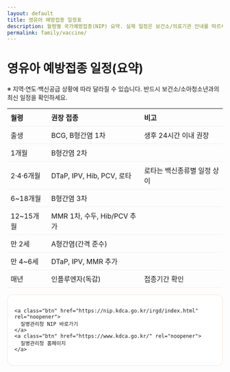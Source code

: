 ```yaml
---
layout: default
title: 영유아 예방접종 일정표
description: 월령별 국가예방접종(NIP) 요약. 실제 일정은 보건소/의료기관 안내를 따르세요.
permalink: family/vaccine/
---
```


# 영유아 예방접종 일정(요약)

<div class="card">
  <p class="note">※ 지역·연도·백신공급 상황에 따라 달라질 수 있습니다. 반드시 보건소/소아청소년과의 최신 일정을 확인하세요.</p>

  <table style="width:100%;border-collapse:collapse">
    <thead>
      <tr>
        <th style="text-align:left;border-bottom:1px solid #e6ebf0;padding:8px">월령</th>
        <th style="text-align:left;border-bottom:1px solid #e6ebf0;padding:8px">권장 접종</th>
        <th style="text-align:left;border-bottom:1px solid #e6ebf0;padding:8px">비고</th>
      </tr>
    </thead>
    <tbody>
      <tr><td style="padding:8px;border-bottom:1px solid #f0f0f0">출생</td><td style="padding:8px;border-bottom:1px solid #f0f0f0">BCG, B형간염 1차</td><td style="padding:8px;border-bottom:1px solid #f0f0f0">생후 24시간 이내 권장</td></tr>
      <tr><td style="padding:8px;border-bottom:1px solid #f0f0f0">1개월</td><td style="padding:8px;border-bottom:1px solid #f0f0f0">B형간염 2차</td><td style="padding:8px;border-bottom:1px solid #f0f0f0"></td></tr>
      <tr><td style="padding:8px;border-bottom:1px solid #f0f0f0">2·4·6개월</td><td style="padding:8px;border-bottom:1px solid #f0f0f0">DTaP, IPV, Hib, PCV, 로타</td><td style="padding:8px;border-bottom:1px solid #f0f0f0">로타는 백신종류별 일정 상이</td></tr>
      <tr><td style="padding:8px;border-bottom:1px solid #f0f0f0">6~18개월</td><td style="padding:8px;border-bottom:1px solid #f0f0f0">B형간염 3차</td><td style="padding:8px;border-bottom:1px solid #f0f0f0"></td></tr>
      <tr><td style="padding:8px;border-bottom:1px solid #f0f0f0">12~15개월</td><td style="padding:8px;border-bottom:1px solid #f0f0f0">MMR 1차, 수두, Hib/PCV 추가</td><td style="padding:8px;border-bottom:1px solid #f0f0f0"></td></tr>
      <tr><td style="padding:8px;border-bottom:1px solid #f0f0f0">만 2세</td><td style="padding:8px;border-bottom:1px solid #f0f0f0">A형간염(간격 준수)</td><td style="padding:8px;border-bottom:1px solid #f0f0f0"></td></tr>
      <tr><td style="padding:8px;border-bottom:1px solid #f0f0f0">만 4~6세</td><td style="padding:8px;border-bottom:1px solid #f0f0f0">DTaP, IPV, MMR 추가</td><td style="padding:8px;border-bottom:1px solid #f0f0f0"></td></tr>
      <tr><td style="padding:8px;border-bottom:1px solid #f0f0f0">매년</td><td style="padding:8px;border-bottom:1px solid #f0f0f0">인플루엔자(독감)</td><td style="padding:8px;border-bottom:1px solid #f0f0f0">접종기간 확인</td></tr>
    </tbody>
  </table>

  <!-- 버튼 영역 -->
  <div style="margin-top:14px;
              display:flex;
              gap:10px;
              flex-wrap:wrap;
              background:#ffffff;   /* 전체 배경 흰색 */
              border:1px solid #f3e6db;
              border-radius:12px;
              padding:16px;">

    <a class="btn" href="https://nip.kdca.go.kr/irgd/index.html" rel="noopener">
      질병관리청 NIP 바로가기
    </a>
    <a class="btn" href="https://www.kdca.go.kr/" rel="noopener">
      질병관리청 홈페이지
    </a>
  </div>
</div>

<!-- 버튼 스타일 -->
<style>
  .btn {
    display: inline-block;
    padding: 10px 16px;
    border-radius: 8px;
    text-decoration: none;
    font-weight: bold;
    background-color: orange; /* 오렌지 */
    color: #004080;            /* 글자색: 진한 파랑 */
    transition: background 0.3s;
  }
  .btn:hover {
    background-color: #74c0fc; /* hover 시 조금 더 진한 하늘색 */
    color: #fff;
  }
</style>
